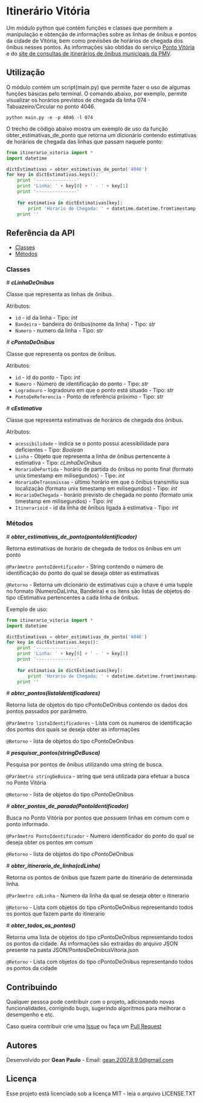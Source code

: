 # Itinerário Vitória

Um módulo python que contém funções e classes que permitem a manipulação e obtenção de informações sobre as linhas de ônibus e pontos da cidade de Vitória, bem como previsões de horários de chegada dos ônibus nesses pontos. As informações são obtidas do serviço [Ponto Vitória](http://sistemas.vitoria.es.gov.br/pontovitoria/) e do [site de consultas de itinerários de ônibus municipais da PMV](http://sistemas.vitoria.es.gov.br/redeiti).

## Utilização

O módulo contém um script(main.py) que permite fazer o uso de algumas funções básicas pelo terminal. O comando abaixo, por exemplo, permite visualizar os horários previstos de chegada da linha 074 - Tabuazeiro/Circular no ponto 4046.
```
python main.py -e -p 4046 -l 074
```
O trecho de código abaixo mostra um exemplo de uso da função obter\_estimativas\_de\_ponto que retorna um dicionário contendo estimativas de horários de chegada das linhas que passam naquele ponto:

```python
from itinerario_vitoria import *
import datetime

dictEstimativas = obter_estimativas_de_ponto('4046')
for key in dictEstimativas.keys():
    print '---------------'
    print 'Linha: ' + key[0] + ' - ' + key[1]
    print '---------------'
    
    for estimativa in dictEstimativas[key]:
        print 'Horario de Chegada: ' + datetime.datetime.fromtimestamp(estimativa.HorarioDeChegada/1000).ctime()
	print ''
```


## Referência da API

* [Classes](#Classes)
* [Métodos](#Métodos)

### Classes

\# _***cLinhaDeOnibus***_

Classe que representa as linhas de ônibus.

Atributos: 
* `id` - id da linha - Tipo: _int_
* `Bandeira` - bandeira do ônibus(nome da linha) - Tipo: _str_
* `Numero` - numero da linha - Tipo: _str_

\# _***cPontoDeOnibus***_

Classe que representa os pontos de ônibus.

Atributos: 
* `id` - id do ponto - Tipo: _int_
* `Numero` - Número de identificação do ponto - Tipo: _str_
* `Logradouro` - logradouro em que o ponto está situado - Tipo: _str_
* `PontoDeReferencia` - Ponto de referência próximo - Tipo: _str_

\# _***cEstimativa***_

Classe que representa estimativas de horários de chegada dos ônibus.

Atributos: 
* `acessibilidade` - indica se o ponto possui acessibilidade para deficientes - Tipo: _Boolean_
* `Linha` - Objeto que representa a linha de ônibus pertencente à estimativa - Tipo: _cLinhaDeOnibus_
* `HorarioDePartida` - horário de partida do ônibus no ponto final (formato unix timestamp em milisegundos)  - Tipo: _int_
* `HorarioDeTransmissao` - último horário em que o ônibus transmitiu sua localização (formato unix timestamp em milisegundos)  - Tipo: _int_
* `HorarioDeChegada` - horário previsto de chegada no ponto (formato unix timestamp em milisegundos)  - Tipo: _int_
* `Itinerarioid` - id da linha de ônibus ligada à estimativa  - Tipo: _int_

### Métodos

\# ***obter\_estimativas\_de\_ponto\(pontoIdentificador\)***

Retorna estimativas de horário de chegada de todos os ônibus em um ponto

`@Parâmetro pontoIdentificador` - String contendo o número de identificação do ponto do qual se deseja obter as estimativas

`@Retorno` - Retorna um dicionário de estimativas cujo a chave é uma tupple no formato (NumeroDaLinha, Bandeira)
e os itens são listas de objetos do tipo cEstimativa pertencentes a cada linha de ônibus.

Exemplo de uso:

```python
from itinerario_vitoria import *
import datetime

dictEstimativas = obter_estimativas_de_ponto('4046')
for key in dictEstimativas.keys():
    print '---------------'
    print 'Linha: ' + key[0] + ' - ' + key[1]
    print '---------------'
    
    for estimativa in dictEstimativas[key]:
        print 'Horario de Chegada: ' + datetime.datetime.fromtimestamp(estimativa.HorarioDeChegada/1000).ctime()
	print ''
```


\# ***obter\_pontos\(listaIdentificadores\)***

Retorna lista de objetos do tipo cPontoDeOnibus contendo os dados dos pontos passados por parâmetro.

`@Parâmetro listaIdentificadores` - Lista com os numeros de identificação dos pontos dos quais se deseja obter as informações

`@Retorno` - lista de objetos do tipo cPontoDeOnibus



\# ***pesquisar\_pontos\(stringDeBusca\)***

Pesquisa por pontos de ônibus utilizando uma string de busca.

`@Parâmetro stringDeBusca` - string que será utilizada para efetuar a busca no Ponto Vitória

`@Retorno` - lista de objetos do tipo cPontoDeOnibus



\# ***obter\_pontos\_de\_parada\(PontoIdentificador\)***

Busca no Ponto Vitória por pontos que possuem linhas em comum com o ponto informado.

`@Parâmetro PontoIdentificador` - Numero identificador do ponto do qual se deseja obter os pontos em comum

`@Retorno` - lista de objetos do tipo cPontoDeOnibus



\# ***obter\_itinerario\_de\_linha\(cdLinha\)***

Retorna os pontos de ônibus que fazem parte do itinerário de determinada linha.

`@Parâmetro cdLinha` - Numero da linha da qual se deseja obter o itinerario

`@Retorno` -  Lista com objetos do tipo cPontoDeOnibus representando todos os pontos que fazem parte do itinerario



\# ***obter\_todos\_os\_pontos\(\)***

Retorna uma lista de objetos do tipo cPontoDeOnibus representando todos os pontos da cidade. 
As informações são extraídas do arquivo JSON presente na pasta JSON/PontosDeOnibusVitoria.json

`@Retorno` -  Lista com objetos do tipo cPontoDeOnibus representando todos os pontos da cidade


## Contribuindo

Qualquer pessoa pode contribuir com o projeto, adicionando novas funcionalidades, corrigindo bugs, sugerindo algoritmos para melhorar o desempenho e etc.

Caso queira contribuir crie uma [Issue](https://github.com/DeadRoolz/ItinerarioVitoria/issues) ou faça um [Pull Request](https://github.com/DeadRoolz/ItinerarioVitoria/pulls)

## Autores

Desenvolvido por **Gean Paulo** - Email: gean.2007.8.9.0@gmail.com

## Licença

Esse projeto está licenciado sob a licença MIT - leia o arquivo LICENSE.TXT